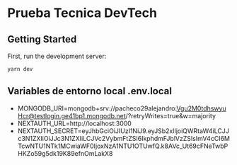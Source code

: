 # Prueba Tecnica DevTech

## Getting Started

First, run the development server:

```bash
yarn dev
```

## Variables de entorno local .env.local



- MONGODB_URI=mongodb+srv://pacheco29alejandro:Vgu2M0tdhswyuHcr@testlogin.ge41bp1.mongodb.net/?retryWrites=true&w=majority
- NEXTAUTH_URL=http://localhost:3000
- NEXTAUTH_SECRET=eyJhbGciOiJIUzI1NiJ9.eyJSb2xlIjoiQWRtaW4iLCJJc3N1ZXIiOiJJc3N1ZXIiLCJVc2VybmFtZSI6IkphdmFJblVzZSIsImV4cCI6MTcwNTU1NTk1MCwiaWF0IjoxNzA1NTU1OTUwfQ.k8AVc_Ut69cFNeTwbPHKZo59g5dk19K89efnOmLakX8









